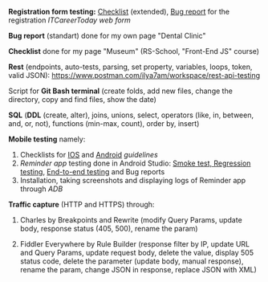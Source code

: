 **Registration form testing:** [Checklist](https://docs.google.com/spreadsheets/d/1qJnvanNQyvdgK9VbdKLJRN__sP_xyHEwWXZF1vwmr7E/edit#gid=0) (extended), [Bug report](https://docs.google.com/spreadsheets/d/1qJnvanNQyvdgK9VbdKLJRN__sP_xyHEwWXZF1vwmr7E/edit#gid=678321474) for the registration *ITCareerToday web form*

**Bug report** (standart) done for my own page "Dental Clinic"

**Checklist** done for my page "Museum" (RS-School, "Front-End JS" course)

**Rest** (endpoints, auto-tests, parsing, set property, variables, loops, token, valid JSON): https://www.postman.com/ilya7am/workspace/rest-api-testing 

Script for **Git Bash terminal** (create folds, add new files, change the directory, copy and find files, show the date)

**SQL** (**DDL** (create, alter), joins, unions, select, operators (like, in, between, and, or, not), functions (min-max, count), order by, insert) 

**Mobile testing** namely:
1. Checklists for [IOS](https://docs.google.com/spreadsheets/d/1_apA3vfzOpoUwxWh6M4kP7j3414XBQ6L9j-lQzhq9tA/edit?usp=sharing) and [Android](https://docs.google.com/spreadsheets/d/1_apA3vfzOpoUwxWh6M4kP7j3414XBQ6L9j-lQzhq9tA/edit#gid=529235356) *guidelines*
2. *Reminder app* testing done in Android Studio: [Smoke test, Regression testing](https://docs.google.com/spreadsheets/d/1flG9PAg1K_5ViZI81hyKomD0_H9HNYd6K6iXUmVG2lQ/edit#gid=0), [End-to-end testing](https://docs.google.com/spreadsheets/d/1flG9PAg1K_5ViZI81hyKomD0_H9HNYd6K6iXUmVG2lQ/edit#gid=428249171) and Bug reports
3. Installation, taking screenshots and displaying logs of Reminder app through *ADB* 

**Traffic capture** (HTTP and HTTPS) through:
1. Charles by Breakpoints and Rewrite (modify Query Params, update body, response status (405, 500), rename the param)

2. Fiddler Everywhere by Rule Builder (response filter by IP, update URL and Query Params, update request body, delete the value, display 505 status code, delete the parameter (update body, manual response), rename the param, change JSON in response, replace JSON with XML)
